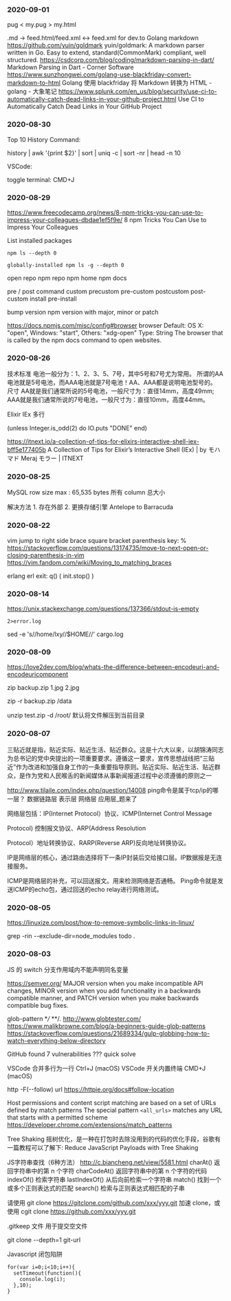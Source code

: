 
### 2020-09-01

pug < my.pug > my.html

.md -> feed.html/feed.xml <-> feed.xml for dev.to
Golang 
  markdown
    https://github.com/yuin/goldmark yuin/goldmark: A markdown parser written in Go. Easy to extend, standard(CommonMark) compliant, well structured.
    https://csdcorp.com/blog/coding/markdown-parsing-in-dart/ Markdown Parsing in Dart - Corner Software
    https://www.sunzhongwei.com/golang-use-blackfriday-convert-markdown-to-html Golang 使用 blackfriday 将 Markdown 转换为 HTML - golang - 大象笔记
    https://www.splunk.com/en_us/blog/security/use-ci-to-automatically-catch-dead-links-in-your-github-project.html Use CI to Automatically Catch Dead Links in Your GitHub Project
    
### 2020-08-30

Top 10 History Command:

  history | awk '{print $2}' | sort | uniq -c | sort -nr | head -n 10

VSCode:

  toggle terminal: CMD+J

### 2020-08-29

https://www.freecodecamp.org/news/8-npm-tricks-you-can-use-to-impress-your-colleagues-dbdae1ef5f9e/ 8 npm Tricks You Can Use to Impress Your Colleagues

  List installed packages
    
    npm ls --depth 0

    globally-installed npm ls -g --depth 0 

  open repo
    npm repo
    npm home
    npm docs

  pre / post command
    custom
    precustom pre-custom
    postcustom post-custom
    install
    pre-install

  bump version
    npm version with major, minor or patch

https://docs.npmjs.com/misc/config#browser
  browser
  Default: OS X: "open", Windows: "start", Others: "xdg-open"
  Type: String
  The browser that is called by the npm docs command to open websites.

### 2020-08-26

技术标准
电池一般分为：1、2、3、5、7号，其中5号和7号尤为常用。
所谓的AA电池就是5号电池，而AAA电池就是7号电池！AA、AAA都是说明电池型号的。
尺寸 
AA就是我们通常所说的5号电池，一般尺寸为：直径14mm，高度49mm;
AAA就是我们通常所说的7号电池，一般尺寸为：直径10mm，高度44mm。

Elixir IEx 多行
  
  (unless Integer.is_odd(2) do
    IO.puts "DONE"
  end)

  https://itnext.io/a-collection-of-tips-for-elixirs-interactive-shell-iex-bff5e177405b A Collection of Tips for Elixir’s Interactive Shell (IEx) | by モハマド Meraj モラー | ITNEXT

### 2020-08-25

MySQL row size max : 65,535 bytes
  所有 column 总大小

  解决方法
    1. 存在外部
    2. 更换存储引擎 Antelope to Barracuda

### 2020-08-22

vim jump to right side 
  brace
  square bracket
  parenthesis
  key: %
  https://stackoverflow.com/questions/13174735/move-to-next-open-or-closing-parenthesis-in-vim
   https://vim.fandom.com/wiki/Moving_to_matching_braces

erlang erl exit: q() ( init.stop() )

### 2020-08-14

https://unix.stackexchange.com/questions/137366/stdout-is-empty

    2>error.log

sed -e 's/\/home\/lxy\//$HOME\//' cargo.log

### 2020-08-09

https://love2dev.com/blog/whats-the-difference-between-encodeuri-and-encodeuricomponent



zip backup.zip 1.jpg 2.jpg

zip -r backup.zip /data

unzip test.zip -d /root/ 默认将文件解压到当前目录

### 2020-08-07

三贴近就是指，贴近实际、贴近生活、贴近群众。这是十六大以来，以胡锦涛同志为总书记的党中央提出的一项重要要求。遵循这一要求，宣传思想战线把“三贴近”作为改进和加强自身工作的一条重要指导原则。贴近实际、贴近生活、贴近群众，是作为党和人民喉舌的新闻媒体从事新闻报道过程中必须遵循的原则之一

http://www.tilaile.com/index.php/question/14008 ping命令是属于tcp/ip的哪一层？ 数据链路层 表示层 网络层 应用层_题来了

网络层包括：IP(Internet Protocol）协议、ICMP(Internet Control Message

Protocol) 控制报文协议、ARP(Address Resolution

Protocol）地址转换协议、RARP(Reverse ARP)反向地址转换协议。

IP是网络层的核心，通过路由选择将下一条IP封装后交给接口层。IP数据报是无连接服务。

ICMP是网络层的补充，可以回送报文。用来检测网络是否通畅。 Ping命令就是发送ICMP的echo包，通过回送的echo relay进行网络测试。

### 2020-08-05

https://linuxize.com/post/how-to-remove-symbolic-links-in-linux/


grep -rin --exclude-dir=node_modules todo .


### 2020-08-03

JS 的 switch 分支作用域内不能声明同名变量


https://semver.org/
MAJOR version when you make incompatible API changes,
MINOR version when you add functionality in a backwards compatible manner, and
PATCH version when you make backwards compatible bug fixes.



glob-pattern
    **/*
    **/*.*
    http://www.globtester.com/
    https://www.malikbrowne.com/blog/a-beginners-guide-glob-patterns
    https://stackoverflow.com/questions/21689334/gulp-globbing-how-to-watch-everything-below-directory

GitHub found 7 vulnerabilities ??? quick solve

VSCode 合并多行为一行 Ctrl+J (macOS)
VSCode 开关内置终端 CMD+J (macOS)


http -F(--follow) url
https://httpie.org/docs#follow-location


Host permissions and content script matching are based on a set of URLs defined by match patterns
The special pattern `<all_urls>` matches any URL that starts with a permitted scheme https://developer.chrome.com/extensions/match_patterns


Tree Shaking 摇树优化，是一种在打包时去除没用到的代码的优化手段，谷歌有一篇教程可以了解下: Reduce JavaScript Payloads with Tree Shaking


JS字符串查找（6种方法） http://c.biancheng.net/view/5581.html
  charAt()	返回字符串中的第 n 个字符
  charCodeAt()	返回字符串中的第 n 个字符的代码
  indexOf()	检索字符串
  lastIndexOf()	从后向前检索一个字符串
  match()	找到一个或多个正则表达式的匹配
  search()	检索与正则表达式相匹配的子串

请使用 git clone https://gitclone.com/github.com/xxx/yyy.git 加速 clone，或使用 cgit clone https://github.com/xxx/yyy.git


.gitkeep 文件 用于提交空文件


git clone --depth=1 git-url


Javascript 闭包陷阱

    for(var i=0;i<10;i++){
      setTimeout(function(){
        console.log(i);
      },10);
    }